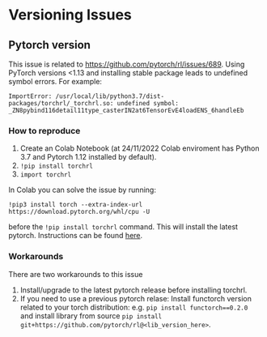 # Versioning Issues

## Pytorch version
This issue is related to https://github.com/pytorch/rl/issues/689. Using PyTorch versions <1.13 and installing stable package leads to undefined symbol errors. For example:
```
ImportError: /usr/local/lib/python3.7/dist-packages/torchrl/_torchrl.so: undefined symbol: _ZN8pybind116detail11type_casterIN2at6TensorEvE4loadENS_6handleEb
```

### How to reproduce
1. Create an Colab Notebook (at 24/11/2022 Colab enviroment has Python 3.7 and Pytorch 1.12 installed by default).
2. ``` !pip install torchrl ```
3. ``` import torchrl ```

In Colab you can solve the issue by running:
``` 
!pip3 install torch --extra-index-url https://download.pytorch.org/whl/cpu -U 
```
before the ```!pip install torchrl``` command. This will install the latest pytorch. Instructions can be found [here](https://pytorch.org/get-started/locally/).

### Workarounds
There are two workarounds to this issue
1. Install/upgrade to the latest pytorch release before installing torchrl.
2. If you need to use a previous pytorch relase: Install functorch version related to your torch distribution: e.g. ``` pip install functorch==0.2.0 ```   
      and install library from source ``` pip install git+https://github.com/pytorch/rl@<lib_version_here> ```.
